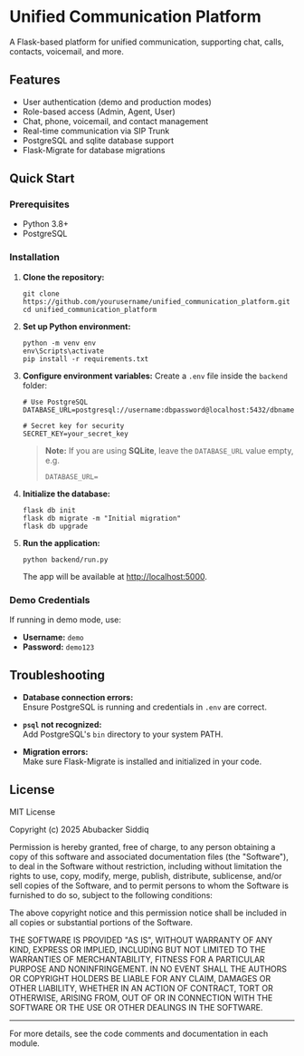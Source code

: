# Unified Communication Platform

A Flask-based platform for unified communication, supporting chat, calls, contacts, voicemail, and more.

## Features

- User authentication (demo and production modes)
- Role-based access (Admin, Agent, User)
- Chat, phone, voicemail, and contact management
- Real-time communication via SIP Trunk
- PostgreSQL and sqlite database support
- Flask-Migrate for database migrations

## Quick Start

### Prerequisites

- Python 3.8+
- PostgreSQL

### Installation

1. **Clone the repository:**
   ```
   git clone https://github.com/yourusername/unified_communication_platform.git
   cd unified_communication_platform
   ```

2. **Set up Python environment:**
   ```
   python -m venv env
   env\Scripts\activate
   pip install -r requirements.txt
   ```

3. **Configure environment variables:**
   Create a `.env` file inside the `backend` folder:

   ``` env
   # Use PostgreSQL
   DATABASE_URL=postgresql://username:dbpassword@localhost:5432/dbname

   # Secret key for security
   SECRET_KEY=your_secret_key
   ```

   > **Note:** If you are using **SQLite**, leave the `DATABASE_URL` value
   > empty, e.g. 
   >
   > ``` env
   > DATABASE_URL=
   > ```

4. **Initialize the database:**
   ```
   flask db init
   flask db migrate -m "Initial migration"
   flask db upgrade
   ```

5. **Run the application:**
   ```
   python backend/run.py
   ```

   The app will be available at [http://localhost:5000](http://localhost:5000).

### Demo Credentials

If running in demo mode, use:
- **Username:** `demo`
- **Password:** `demo123`


## Troubleshooting

- **Database connection errors:**  
  Ensure PostgreSQL is running and credentials in `.env` are correct.

- **`psql` not recognized:**  
  Add PostgreSQL's `bin` directory to your system PATH.

- **Migration errors:**  
  Make sure Flask-Migrate is installed and initialized in your code.

## License

MIT License

Copyright (c) 2025 Abubacker Siddiq

Permission is hereby granted, free of charge, to any person obtaining a copy
of this software and associated documentation files (the "Software"), to deal
in the Software without restriction, including without limitation the rights
to use, copy, modify, merge, publish, distribute, sublicense, and/or sell
copies of the Software, and to permit persons to whom the Software is
furnished to do so, subject to the following conditions:

The above copyright notice and this permission notice shall be included in all
copies or substantial portions of the Software.

THE SOFTWARE IS PROVIDED "AS IS", WITHOUT WARRANTY OF ANY KIND, EXPRESS OR
IMPLIED, INCLUDING BUT NOT LIMITED TO THE WARRANTIES OF MERCHANTABILITY,
FITNESS FOR A PARTICULAR PURPOSE AND NONINFRINGEMENT. IN NO EVENT SHALL THE
AUTHORS OR COPYRIGHT HOLDERS BE LIABLE FOR ANY CLAIM, DAMAGES OR OTHER
LIABILITY, WHETHER IN AN ACTION OF CONTRACT, TORT OR OTHERWISE, ARISING FROM,
OUT OF OR IN CONNECTION WITH THE SOFTWARE OR THE USE OR OTHER DEALINGS IN THE
SOFTWARE.


---

For more details, see the code comments and documentation in each module.